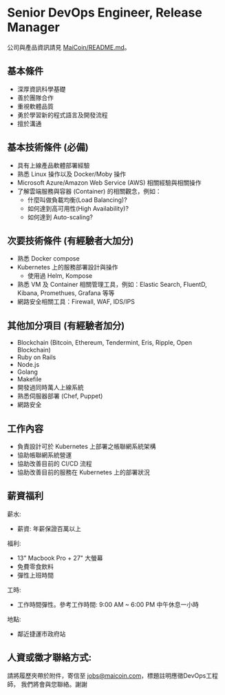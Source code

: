 # Senior DevOps Engineer, Release Manager

公司與產品資訊請見 [MaiCoin/README.md](README.md)。

## 基本條件
* 深厚資訊科學基礎
* 善於團隊合作
* 重視軟體品質
* 勇於學習新的程式語言及開發流程
* 擅於溝通

## 基本技術條件 (必備)
* 具有上線產品軟體部署經驗
* 熟悉 Linux 操作以及 Docker/Moby 操作
* Microsoft Azure/Amazon Web Service (AWS) 相關經驗與相關操作
* 了解雲端服務與容器 (Container) 的相關觀念，例如：
  * 什麼叫做負載均衡(Load Balancing)?
  * 如何達到高可用性(High Availability)?
  * 如何達到 Auto-scaling?

## 次要技術條件 (有經驗者大加分)
* 熟悉 Docker compose
* Kubernetes 上的服務部署設計與操作
  * 使用過 Helm, Kompose
* 熟悉 VM 及 Container 相關管理工具，例如：Elastic Search, FluentD, Kibana, Promethues, Grafana 等等
* 網路安全相關工具：Firewall, WAF, IDS/IPS

## 其他加分項目 (有經驗者加分)
* Blockchain (Bitcoin, Ethereum, Tendermint, Eris, Ripple, Open Blockchain)
* Ruby on Rails
* Node.js
* Golang
* Makefile
* 開發過同時萬人上線系統
* 熟悉伺服器部署 (Chef, Puppet)
* 網路安全

## 工作內容
* 負責設計可於 Kubernetes 上部署之帳聯網系統架構
* 協助帳聯網系統營運
* 協助改善目前的 CI/CD 流程
* 協助改善目前的服務在 Kubernetes 上的部署狀況

## 薪資福利

薪水:
* 薪資: 年薪保證百萬以上

福利:
* 13" Macbook Pro + 27" 大螢幕
* 免費零食飲料
* 彈性上班時間

工時:
* 工作時間彈性。參考工作時間: 9:00 AM ~ 6:00 PM 中午休息一小時

地點:
* 鄰近捷運市政府站

## 人資或徵才聯絡方式:
請將履歷夾帶於附件，寄信至 jobs@maicoin.com，標題註明應徵DevOps工程師，
我們將會與您聯絡。謝謝
